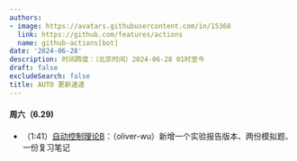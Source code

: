 ```yaml
---
authors:
- image: https://avatars.githubusercontent.com/in/15368
  link: https://github.com/features/actions
  name: github-actions[bot]
date: '2024-06-28'
description: 时间跨度：（北京时间）2024-06-28 01时至今
draft: false
excludeSearch: false
title: AUTO 更新速递
---
```


#### 周六（6.29) 

- （1:41）[自动控制理论B](https://github.com/HITSZ-OpenAuto/AUTO3001B)：（oliver-wu）新增一个实验报告版本、两份模拟题、一份复习笔记

